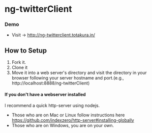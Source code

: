 # ng-twitterClient

### Demo
* Visit -> http://ng-twitterclient.totakura.in/

## How to Setup

1. Fork it.
2. Clone it
3. Move it into a web server's directory and visit the directory in your browser following your server hostname and port.(e.g., http://localhost:8888/ng-twitterClient)

#### If you don't have a webserver installed
I recommend a quick http-server using nodejs. 
* Those who are on Mac or Linux follow instructions here https://github.com/indexzero/http-server#installing-globally
* Those who are on Windows, you are on your own.

